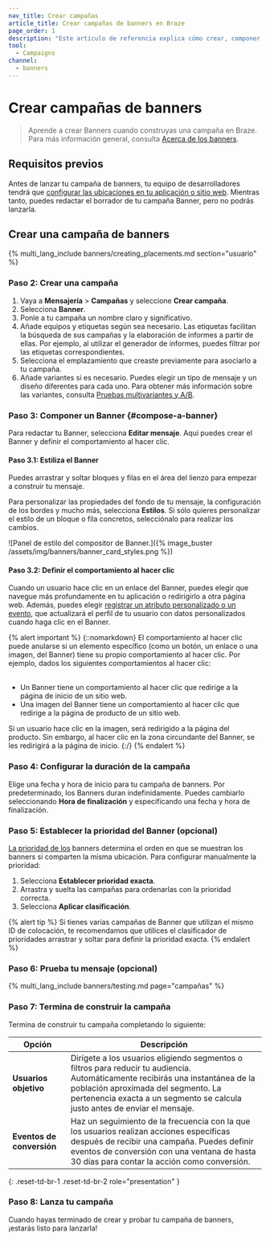 ```yaml
---
nav_title: Crear campañas
article_title: Crear campañas de banners en Braze
page_order: 1
description: "Este artículo de referencia explica cómo crear, componer, configurar y enviar Banners mediante campañas Braze."
tool:
  - Campaigns
channel:
  - banners
---
```


# Crear campañas de banners

> Aprende a crear Banners cuando construyas una campaña en Braze. Para más información general, consulta [Acerca de los banners]({{site.baseurl}}/user_guide/message_building_by_channel/banners).

## Requisitos previos

Antes de lanzar tu campaña de banners, tu equipo de desarrolladores tendrá que [configurar las ubicaciones en tu aplicación o sitio web]({{site.baseurl}}/developer_guide/banners/creating_placements/). Mientras tanto, puedes redactar el borrador de tu campaña Banner, pero no podrás lanzarla.

## Crear una campaña de banners

{% multi_lang_include banners/creating_placements.md section="usuario" %}

### Paso 2: Crear una campaña

1. Vaya a **Mensajería** > **Campañas** y seleccione **Crear campaña**.
2. Selecciona **Banner**.
3. Ponle a tu campaña un nombre claro y significativo.
4. Añade equipos y etiquetas según sea necesario. Las etiquetas facilitan la búsqueda de sus campañas y la elaboración de informes a partir de ellas. Por ejemplo, al utilizar el generador de informes, puedes filtrar por las etiquetas correspondientes.
5. Selecciona el emplazamiento que creaste previamente para asociarlo a tu campaña.
6. Añade variantes si es necesario. Puedes elegir un tipo de mensaje y un diseño diferentes para cada uno. Para obtener más información sobre las variantes, consulta [Pruebas multivariantes y A/B]({{site.baseurl}}/user_guide/engagement_tools/testing/multivariant_testing).

### Paso 3: Componer un Banner {#compose-a-banner}

Para redactar tu Banner, selecciona **Editar mensaje**. Aquí puedes crear el Banner y definir el comportamiento al hacer clic. 

#### Paso 3.1: Estiliza el Banner

Puedes arrastrar y soltar bloques y filas en el área del lienzo para empezar a construir tu mensaje.

Para personalizar las propiedades del fondo de tu mensaje, la configuración de los bordes y mucho más, selecciona **Estilos**. Si sólo quieres personalizar el estilo de un bloque o fila concretos, selecciónalo para realizar los cambios.

![Panel de estilo del compositor de Banner.]({% image_buster /assets/img/banners/banner_card_styles.png %})

#### Paso 3.2: Definir el comportamiento al hacer clic

Cuando un usuario hace clic en un enlace del Banner, puedes elegir que navegue más profundamente en tu aplicación o redirigirlo a otra página web. Además, puedes elegir [registrar un atributo personalizado o un evento]({{site.baseurl}}/developer_guide/analytics/), que actualizará el perfil de tu usuario con datos personalizados cuando haga clic en el Banner.

{% alert important %}
{::nomarkdown}
El comportamiento al hacer clic puede anularse si un elemento específico (como un botón, un enlace o una imagen, del Banner) tiene su propio comportamiento al hacer clic. Por ejemplo, dados los siguientes comportamientos al hacer clic:<br><br><ul><li>Un Banner tiene un comportamiento al hacer clic que redirige a la página de inicio de un sitio web.</li><li>Una imagen del Banner tiene un comportamiento al hacer clic que redirige a la página de producto de un sitio web.</li></ul>Si un usuario hace clic en la imagen, será redirigido a la página del producto. Sin embargo, al hacer clic en la zona circundante del Banner, se les redirigirá a la página de inicio.
{:/}
{% endalert %}

### Paso 4: Configurar la duración de la campaña

Elige una fecha y hora de inicio para tu campaña de banners. Por predeterminado, los Banners duran indefinidamente. Puedes cambiarlo seleccionando **Hora de finalización** y especificando una fecha y hora de finalización.

### Paso 5: Establecer la prioridad del Banner (opcional)

[La prioridad de los]({{site.baseurl}}/user_guide/message_building_by_channel/banners/#priority) banners determina el orden en que se muestran los banners si comparten la misma ubicación. Para configurar manualmente la prioridad:

1. Selecciona **Establecer prioridad exacta**.
2. Arrastra y suelta las campañas para ordenarlas con la prioridad correcta.
3. Selecciona **Aplicar clasificación**.

{% alert tip %}
Si tienes varias campañas de Banner que utilizan el mismo ID de colocación, te recomendamos que utilices el clasificador de prioridades arrastrar y soltar para definir la prioridad exacta.
{% endalert %}

### Paso 6: Prueba tu mensaje (opcional)

{% multi_lang_include banners/testing.md page="campañas" %}

### Paso 7: Termina de construir la campaña

Termina de construir tu campaña completando lo siguiente:

| Opción | Descripción |
| --- | --- |
| **Usuarios objetivo** | Dirígete a los usuarios eligiendo segmentos o filtros para reducir tu audiencia. Automáticamente recibirás una instantánea de la población aproximada del segmento. La pertenencia exacta a un segmento se calcula justo antes de enviar el mensaje. |
| **Eventos de conversión** | Haz un seguimiento de la frecuencia con la que los usuarios realizan acciones específicas después de recibir una campaña. Puedes definir eventos de conversión con una ventana de hasta 30 días para contar la acción como conversión. |
{: .reset-td-br-1 .reset-td-br-2 role="presentation" }

### Paso 8: Lanza tu campaña

Cuando hayas terminado de crear y probar tu campaña de banners, ¡estarás listo para lanzarla!
